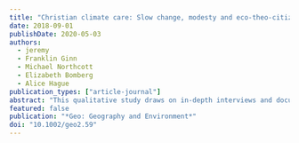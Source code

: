 ```yaml
---
title: "Christian climate care: Slow change, modesty and eco-theo-citizenship"
date: 2018-09-01
publishDate: 2020-05-03
authors:
  - jeremy
  - Franklin Ginn
  - Michael Northcott
  - Elizabeth Bomberg
  - Alice Hague
publication_types: ["article-journal"]
abstract: "This qualitative study draws on in‐depth interviews and documentary analysis conducted between 2014 and 2016 to investigate the nature of pro‐environmental behaviour of members within the Eco‐Congregation Scotland network. We argue for an integrative analytical frame, that we call “eco‐theo‐citizenship,” which synthesises strengths of values‐, practice‐ and citizenship‐based approaches to the study of pro‐environmental behaviour within the specific context of religious envi- ronmental groups. This study finds the Eco‐Congregation groups studied are not primarily issue driven, and instead have an emphasis on “community‐building” activities and a concept of environmental citizenship which spans multiple politi- cal scales from local to international. Primary values emphasised included “envi- ronmental justice” and “stewardship.” Analysis of the data indicated that groups in this network are distinctive in two particular ways: (1) group focus on mobilis- ing values and environmental concern towards “community building” can produce what looks like a more conservative approach to climate change mobilisation, pre- serving and working slowly within institutional structures, with a primary focus not on climate change mitigation per se but on the consolidation and development of the community and broader network; and (2) these groups can often under‐report their accomplishments and the footprint of their work on the basis of a common religious conviction which we have termed a “culture of modesty."
featured: false
publication: "*Geo: Geography and Environment*"
doi: "10.1002/geo2.59"
---
```


